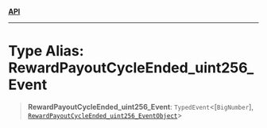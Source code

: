 [**API**](../../../README.md)

***

# Type Alias: RewardPayoutCycleEnded\_uint256\_Event

> **RewardPayoutCycleEnded\_uint256\_Event**: `TypedEvent`\<\[`BigNumber`\], [`RewardPayoutCycleEnded_uint256_EventObject`](../interfaces/RewardPayoutCycleEnded_uint256_EventObject.md)\>
